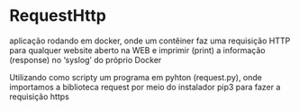 # RequestHttp
aplicação rodando em docker, onde um contêiner faz uma requisição HTTP para qualquer website aberto na WEB e imprimir (print) a informação (response) no ‘syslog’ do próprio Docker

Utilizando como scripty um programa em pyhton (request.py), onde importamos a biblioteca request por meio do instalador pip3 para fazer a requisição https
